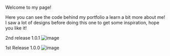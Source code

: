 Welcome to my page! 

Here you can see the code behind my portfolio a learn a bit more about me! 
I saw a lot of designs before doing this one to get some inspiration, hope you like it! 


2nd release 1.0.1
![image](https://github.com/user-attachments/assets/6ce09fef-4294-4911-88eb-7890339060a7)


1st Release 1.0.0
![image](https://github.com/user-attachments/assets/18688403-fc8e-4bb2-8e7f-1b1ce0fe0719)
